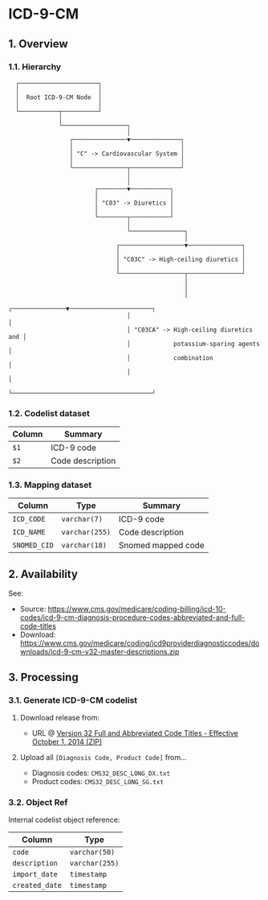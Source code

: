# ICD-9-CM

## 1. Overview

### 1.1. Hierarchy

```text
  ┌──────────────────────┐
  │                      │
  │  Root ICD-9-CM Node  │
  │                      │
  └───────────┬──────────┘
              │
              └──────────────────┐
                                 │
                 ┌───────────────▼──────────────┐
                 │                              │
                 │ "C" -> Cardiovascular System │
                 │                              │
                 └───────────────┬──────────────┘
                                 │
                                 │
                        ┌────────▼───────────┐
                        │                    │
                        │ "C03" -> Diuretics │
                        │                    │
                        └────────┬───────────┘
                                 │
                                 └───────────────┐
                                                 │
                              ┌──────────────────▼───────────────┐
                              │                                  │
                              │ "C03C" -> High-ceiling diuretics │
                              │                                  │
                              └──────────────────┬───────────────┘
                                                 │
                                                 │
                                                 │
                                 ┌───────────────▼───────────────────────┐
                                 │                                       │
                                 │ "C03CA" -> High-ceiling diuretics and │
                                 │            potassium-sparing agents   │
                                 │            combination                │
                                 │                                       │
                                 └───────────────────────────────────────┘
```

### 1.2. Codelist dataset

| Column | Summary          |
|--------|------------------|
| `$1`   | ICD-9 code       |
| `$2`   | Code description |

### 1.3. Mapping dataset

| Column       | Type           | Summary            |
|--------------|----------------|--------------------|
| `ICD_CODE`   | `varchar(7)`   | ICD-9 code         |
| `ICD_NAME`   | `varchar(255)` | Code description   |
| `SNOMED_CID` | `varchar(18)`  | Snomed mapped code |

## 2. Availability

See:
- Source: https://www.cms.gov/medicare/coding-billing/icd-10-codes/icd-9-cm-diagnosis-procedure-codes-abbreviated-and-full-code-titles
- Download: https://www.cms.gov/medicare/coding/icd9providerdiagnosticcodes/downloads/icd-9-cm-v32-master-descriptions.zip

## 3. Processing

### 3.1. Generate ICD-9-CM codelist

1. Download release from:
    - URL @ [Version 32 Full and Abbreviated Code Titles - Effective October 1, 2014 (ZIP)](https://www.cms.gov/medicare/coding/icd9providerdiagnosticcodes/downloads/icd-9-cm-v32-master-descriptions.zip)

2. Upload all `[Diagnosis Code, Product Code]` from...
    - Diagnosis codes: `CMS32_DESC_LONG_DX.txt`
    - Product codes: `CMS32_DESC_LONG_SG.txt`

### 3.2. Object Ref

Internal codelist object reference:

| Column         | Type          |
|----------------|---------------|
| `code`         | `varchar(50)` |
| `description`  | `varchar(255)`|
| `import_date`  | `timestamp`   |
| `created_date` | `timestamp`   |
